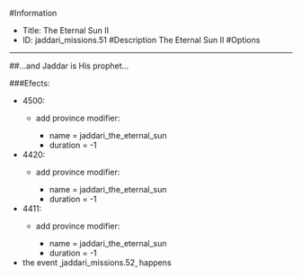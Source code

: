 #Information
 - Title: The Eternal Sun II
 - ID: jaddari_missions.51
#Description
The Eternal Sun II
#Options

___
##...and Jaddar is His prophet...

###Efects:<ul><li>4500:</li><ul><li>add province modifier:</li><ul><li>name = jaddari_the_eternal_sun</li><li>duration = -1</li></ul></ul><li>4420:</li><ul><li>add province modifier:</li><ul><li>name = jaddari_the_eternal_sun</li><li>duration = -1</li></ul></ul><li>4411:</li><ul><li>add province modifier:</li><ul><li>name = jaddari_the_eternal_sun</li><li>duration = -1</li></ul></ul><li>the event ˻jaddari_missions.52˼ happens</li></ul>
